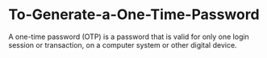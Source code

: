# To-Generate-a-One-Time-Password
A one-time password (OTP) is a password that is valid for only one login session or transaction, on a computer system or other digital device.
